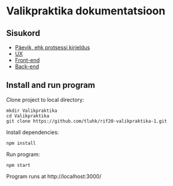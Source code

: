 # Valikpraktika dokumentatsioon

## Sisukord

- [Päevik, ehk protsessi kirjeldus](https://github.com/tluhk/rif20-valikpraktika-1/issues)
- [UX](content/ux/ux.md)
- [Front-end](content/frontend/frontend.md)
- [Back-end](content/backend/backend.md)

## Install and run program
Clone project to local directory:
```
mkdir Valikpraktika
cd Valikpraktika
git clone https://github.com/tluhk/rif20-valikpraktika-1.git
```
Install dependencies:
```
npm install
```
Run program:
```
npm start
```
Program runs at http://localhost:3000/
